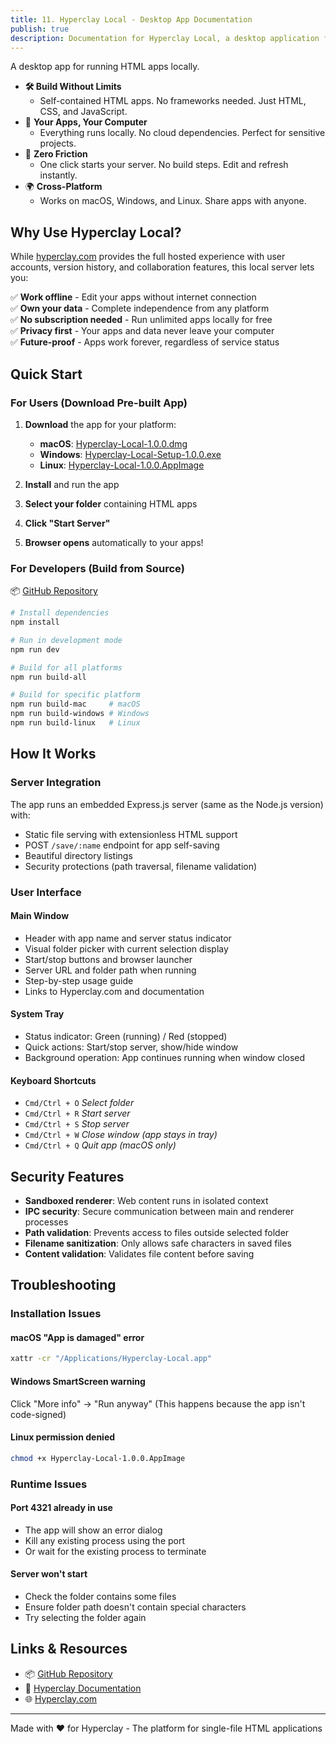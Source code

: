 ```yaml
---
title: 11. Hyperclay Local - Desktop App Documentation
publish: true
description: Documentation for Hyperclay Local, a desktop application for running and developing HTML apps locally on your computer
---
```


A desktop app for running HTML apps locally.

*  **🛠️ Build Without Limits**
	* Self-contained HTML apps. No frameworks needed. Just HTML, CSS, and JavaScript.
* 💾 **Your Apps, Your Computer**
	* Everything runs locally. No cloud dependencies. Perfect for sensitive projects.
* 🍄 **Zero Friction**
	* One click starts your server. No build steps. Edit and refresh instantly.
* 🌍 **Cross-Platform**
	* Works on macOS, Windows, and Linux. Share apps with anyone.

## Why Use Hyperclay Local?

While [hyperclay.com](https://hyperclay.com) provides the full hosted experience with user accounts, version history, and collaboration features, this local server lets you:

✅ **Work offline** - Edit your apps without internet connection  
✅ **Own your data** - Complete independence from any platform  
✅ **No subscription needed** - Run unlimited apps locally for free  
✅ **Privacy first** - Your apps and data never leave your computer  
✅ **Future-proof** - Apps work forever, regardless of service status

## Quick Start

### For Users (Download Pre-built App)

1. **Download** the app for your platform:
   - **macOS**: [Hyperclay-Local-1.0.0.dmg](https://local.hyperclay.com/Hyperclay-Local-1.0.0.dmg)
   - **Windows**: [Hyperclay-Local-Setup-1.0.0.exe](https://local.hyperclay.com/Hyperclay-Local-Setup-1.0.0.exe)
   - **Linux**: [Hyperclay-Local-1.0.0.AppImage](https://local.hyperclay.com/Hyperclay-Local-1.0.0.AppImage)

2. **Install** and run the app
3. **Select your folder** containing HTML apps
4. **Click "Start Server"**
5. **Browser opens** automatically to your apps!

### For Developers (Build from Source)

📦 [GitHub Repository](https://github.com/panphora/hyperclay-local)

```bash
# Install dependencies
npm install

# Run in development mode
npm run dev

# Build for all platforms
npm run build-all

# Build for specific platform
npm run build-mac     # macOS
npm run build-windows # Windows  
npm run build-linux   # Linux
```

## How It Works

### Server Integration

The app runs an embedded Express.js server (same as the Node.js version) with:
- Static file serving with extensionless HTML support
- POST `/save/:name` endpoint for app self-saving
- Beautiful directory listings
- Security protections (path traversal, filename validation)

### User Interface

#### Main Window
- Header with app name and server status indicator
- Visual folder picker with current selection display
- Start/stop buttons and browser launcher
- Server URL and folder path when running
- Step-by-step usage guide
- Links to Hyperclay.com and documentation

#### System Tray
- Status indicator: Green (running) / Red (stopped)
- Quick actions: Start/stop server, show/hide window
- Background operation: App continues running when window closed

#### Keyboard Shortcuts
- `Cmd/Ctrl + O` *Select folder*
- `Cmd/Ctrl + R` *Start server*
- `Cmd/Ctrl + S` *Stop server*
- `Cmd/Ctrl + W` *Close window (app stays in tray)*
- `Cmd/Ctrl + Q` *Quit app (macOS only)*

## Security Features

- **Sandboxed renderer**: Web content runs in isolated context
- **IPC security**: Secure communication between main and renderer processes
- **Path validation**: Prevents access to files outside selected folder
- **Filename sanitization**: Only allows safe characters in saved files
- **Content validation**: Validates file content before saving

## Troubleshooting

### Installation Issues

#### macOS "App is damaged" error
```bash
xattr -cr "/Applications/Hyperclay-Local.app"
```

#### Windows SmartScreen warning
Click "More info" → "Run anyway" (This happens because the app isn't code-signed)

#### Linux permission denied
```bash
chmod +x Hyperclay-Local-1.0.0.AppImage
```

### Runtime Issues

#### Port 4321 already in use
- The app will show an error dialog
- Kill any existing process using the port
- Or wait for the existing process to terminate

#### Server won't start
- Check the folder contains some files
- Ensure folder path doesn't contain special characters
- Try selecting the folder again

## Links & Resources

- 📦 [GitHub Repository](https://github.com/panphora/local-hyperclay)
- 📖 [Hyperclay Documentation](https://docs.hyperclay.com)
- 🌐 [Hyperclay.com](https://hyperclay.com)

---

Made with ❤️ for Hyperclay - The platform for single-file HTML applications